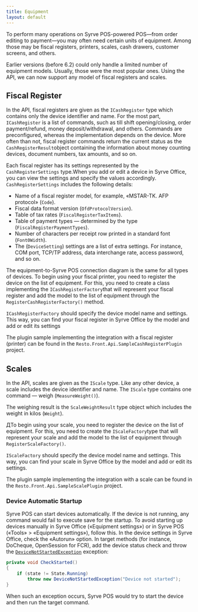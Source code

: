 ```yaml
---
title: Equipment
layout: default
---
```

To perform many operations on Syrve POS-powered POS—from order editing to payment—you may often need certain units of equipment. Among those may be fiscal registers, printers, scales, cash drawers, customer screens, and others.

Earlier versions (before 6.2) could only handle a limited number of equipment models. Usually, those were the most popular ones. Using the API, we can now support any model of fiscal registers and scales.

## Fiscal Register ##

In the API, fiscal registers are given as the `ICashRegister` type which contains only the device identifier and name. For the most part, `ICashRegister`  is a list of commands, such as till shift opening/closing, order payment/refund, money deposit/withdrawal, and others. Commands are preconfigured, whereas the implementation depends on the device. More often than not, fiscal register commands return the current status as the `CashRegisterResult`object containing the information about money counting devices, document numbers, tax amounts, and so on. 

Each fiscal register has its settings represented by the `CashRegisterSettings` type.When you add or edit a device in Syrve Office, you can view the settings and specify the values accordingly. `CashRegisterSettings` includes the following details:

- Name of a fiscal register model, for example, «MSTAR-TK. AFP protocol» (`Code`).
- Fiscal data format version (`OfdProtocolVersion`).
- Table of tax rates (`FiscalRegisterTaxItems`).
- Table of payment types — determined by the type (`FiscalRegisterPaymentTypes`).
- Number of characters per receipt row printed in a standard font (`Font0Width`).
- The (`DeviceSetting`) settings are a list of extra settings. For instance, COM port, TCP/TP address, data interchange rate, access password, and so on.

The equipment-to-Syrve POS connection diagram is the same for all types of devices. To begin using your fiscal printer, you need to register the device on the list of equipment. For this, you need to create a class implementing the `ICashRegisterFactory`that will represent your fiscal register and add the model to the list of equipment through the `RegisterCashRegisterFactory()` method. 

`ICashRegisterFactory` should specify the device model name and settings. This way, you can find your fiscal register in Syrve Office by the model and add or edit its settings

The plugin sample implementing the integration with a fiscal register (printer) can be found in the `Resto.Front.Api.SampleCashRegisterPlugin` project.

## Scales ##

In the API, scales are given as the `IScale` type. Like any other device, a scale includes the device identifier and name. The `IScale` type contains one command — weigh (`MeasureWeight()`).

The weighing result is the `ScaleWeightResult` type object which includes the weight in kilos (`Weight`).

ДTo begin using your scale, you need to register the device on the list of equipment. For this, you need to create the `IScaleFactory`type that will represent your scale and add the model to the list of equipment through `RegisterScaleFactory()`. 

`IScaleFactory` should specify the device model name and settings. This way, you can find your scale in Syrve Office by the model and add or edit its settings. 

The plugin sample implementing the integration with a scale can be found in the `Resto.Front.Api.SampleScalePlugin` project.

### Device Automatic Startup ###

Syrve POS can start devices automatically. If the device is not running, any command would fail to execute save for the startup. To avoid starting up devices manually in Syrve Office («Equipment settings») or in Syrve POS («Tools» > «Equipment settings»), follow this. In the device settings in Syrve Office, check the «Autorun» option. In target methods (for instance, DoCheque, OpenSession for FCR), add the device status check and throw the [`DeviceNotStartedException`](http://iiko.github.io/front.api.sdk/v6/html/T_Resto_Front_Api_Exceptions_DeviceNotStartedException.htm) exception:

```cs
private void CheckStarted()
{
    if (state != State.Running)
        throw new DeviceNotStartedException("Device not started");
}
```

When such an exception occurs, Syrve POS would try to start the device and then run the target command.

